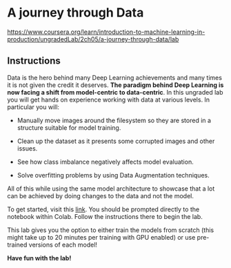 # A journey through Data

https://www.coursera.org/learn/introduction-to-machine-learning-in-production/ungradedLab/2ch05/a-journey-through-data/lab

## Instructions

Data is the hero behind many Deep Learning achievements and many times it is not given the credit it deserves. **The paradigm behind Deep Learning is now facing a shift from model-centric to data-centric**. In this ungraded lab you will get hands on experience working with data at various levels. In particular you will:

- Manually move images around the filesystem so they are stored in a structure suitable for model training.

- Clean up the dataset as it presents some corrupted images and other issues.

- See how class imbalance negatively affects model evaluation.

- Solve overfitting problems by using Data Augmentation techniques.

All of this while using the same model architecture to showcase that a lot can be achieved by doing changes to the data and not the model.

To get started, visit this [link](https://colab.research.google.com/github/https-deeplearning-ai/MLEP-public/blob/main/course1/week2-ungraded-lab/C1W2_Ungraded_Lab_Birds_Cats_Dogs.ipynb). You should be prompted directly to the notebook within Colab. Follow the instructions there to begin the lab.

This lab gives you the option to either train the models from scratch (this might take up to 20 minutes per training with GPU enabled) or use pre-trained versions of each model!

**Have fun with the lab!**